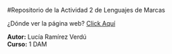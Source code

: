 #Repositorio de la Actividad 2 de Lenguajes de Marcas

¿Dónde ver la página web? [Click Aquí](https://lrv491.github.io/)

**Autor:** Lucía Ramírez Verdú\
**Curso:** 1 DAM
